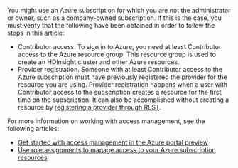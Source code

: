 You might use an Azure subscription for which you are not the administrator or owner, such as a company-owned subscription. If this is the case, you must verify that the following have been obtained in order to follow the steps in this article:

* Contributor access. To sign in to Azure, you need at least Contributor access to the Azure resource group. This resource group is used to create an HDInsight cluster and other Azure resources.
* Provider registration. Someone with at least Contributor access to the Azure subscription must have previously registered the provider for the resource you are using. Provider registration happens when a user with Contributor access to the subscription creates a resource for the first time on the subscription. It can also be accomplished without creating a resource by [registering a provider through REST](https://msdn.microsoft.com/library/azure/dn790548.aspx).

For more information on working with access management, see the following articles:

* [Get started with access management in the Azure portal preview](../articles/active-directory/role-based-access-control-what-is.md)
* [Use role assignments to manage access to your Azure subscription resources](../articles/active-directory/role-based-access-control-configure.md)
